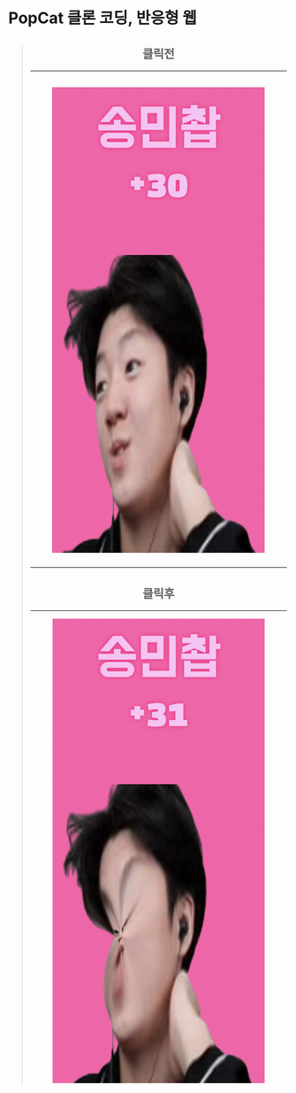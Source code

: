 # PopCat 클론 코딩, 반응형 웹

> ## <center> 클릭전 </center>
>
> ---
>
> ## <p align="center"><img src="클릭전.png"></p>
>
> ---
>
> ## <center> 클릭후 </center>
>
> ---
>
> <p align="center"> <img src="클릭후.png"> </p>

